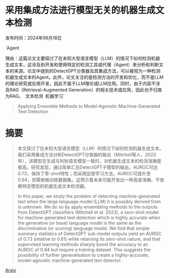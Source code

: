 # 采用集成方法进行模型无关的机器生成文本检测

发布时间：2024年06月18日

`Agent

理由：这篇论文主要探讨了在未知大型语言模型（LLM）的情况下如何检测机器生成文本，这涉及到开发和使用特定的检测工具或代理（Agent）来分析和判断文本的来源。论文中提到的DetectGPT分类器及其集成方法，可以被视为一种检测机器生成文本的Agent。此外，论文关注的是检测方法的开发和优化，而不是LLM的理论研究或应用开发，因此不属于LLM理论或LLM应用。同时，由于内容不涉及RAG（Retrieval-Augmented Generation）的相关技术或应用，因此也不归类为RAG。` `文本检测` `机器学习`

> Applying Ensemble Methods to Model-Agnostic Machine-Generated Text Detection

# 摘要

> 本文探讨了在未知大型语言模型（LLM）的情况下如何检测机器生成文本。我们采用集成方法分析DetectGPT分类器的输出（Mitchell等人，2023年），该模型在生成与判别语言模型一致时，对机器生成文本的检测准确度极高。研究发现，通过简单汇总DetectGPT子模型的输出，AUROC可达0.73，保持了零-shot特性；而采用监督学习方法，AUROC可提升至0.94，但需依赖训练数据集。这预示着未来可能开发出一种高度准确、不依赖特定模型的机器生成文本检测器。

> In this paper, we study the problem of detecting machine-generated text when the large language model (LLM) it is possibly derived from is unknown. We do so by apply ensembling methods to the outputs from DetectGPT classifiers (Mitchell et al. 2023), a zero-shot model for machine-generated text detection which is highly accurate when the generative (or base) language model is the same as the discriminative (or scoring) language model. We find that simple summary statistics of DetectGPT sub-model outputs yield an AUROC of 0.73 (relative to 0.61) while retaining its zero-shot nature, and that supervised learning methods sharply boost the accuracy to an AUROC of 0.94 but require a training dataset. This suggests the possibility of further generalisation to create a highly-accurate, model-agnostic machine-generated text detector.

[Arxiv](https://arxiv.org/abs/2406.12570)